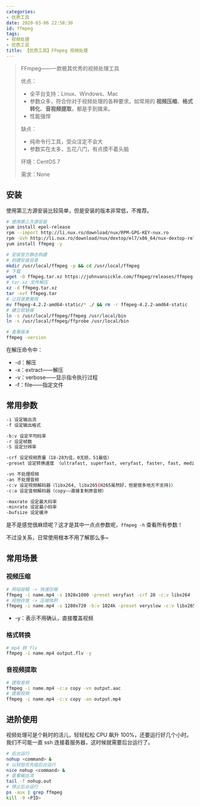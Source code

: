 ```yaml
---
categories:
- 优质工具
date: 2020-03-06 22:58:30
id: ffmpeg
tags:
- 视频处理
- 优质工具
title: 【优质工具】FFmpeg 视频处理
---
```


> FFmpeg——一款极其优秀的视频处理工具
>
> 优点：
>
> - 全平台支持：Linux、Windows、Mac
> - 参数众多，符合你对于视频处理的各种要求。如常用的 **视频压缩**、**格式转化**、**音视频提取**，都是手到擒来。
> - 性能强悍
>
> 缺点：
>
> - 纯命令行工具，受众注定不会大
> - 参数实在太多，五花八门，有点摸不着头脑
>
> 环境：CentOS 7
>
> 需求：None

<!-- more -->

## 安装

使用第三方源安装比较简单，但是安装的版本非常低，不推荐。

```bash
# 使用第三方源安装
yum install epel-release
rpm --import http://li.nux.ro/download/nux/RPM-GPG-KEY-nux.ro
rpm -Uvh http://li.nux.ro/download/nux/dextop/el7/x86_64/nux-dextop-release-0-5.el7.nux.noarch.rpm
yum install ffmpeg -y

# 安装官方静态构建
# 创建安装目录
mkdir /usr/local/ffmpeg -p && cd /usr/local/ffmpeg
# 下载
wget -O ffmpeg.tar.xz https://johnvansickle.com/ffmpeg/releases/ffmpeg-release-amd64-static.tar.xz
# tar.xz 文件解压
xz -d ffmpeg.tar.xz
tar -xvf ffmpeg.tar
# 让目录更美观
mv ffmpeg-4.2.2-amd64-static/* ./ && rm -r ffmpeg-4.2.2-amd64-static
# 建立软链接
ln -s /usr/local/ffmpeg/ffmpeg /usr/local/bin
ln -s /usr/local/ffmpeg/ffprobe /usr/local/bin

# 查看版本
ffmpeg -version
```

在解压命令中：

- -d：解压
- -x：extract——解压
- -v：verbose——显示指令执行过程
- -f：file——指定文件

## 常用参数

```bash
-i 设定输出流
-f 设定输出格式

-b:v 设定平均码率
-r 设定帧数
-S 设定分辨率

-crf 设定视频质量（18-28为佳，0无损，51最低）
-preset 设定转换速度 （ultrafast, superfast, veryfast, faster, fast, medium, slow, slower, veryslow, placebo(不建议))

-vn 不处理视频
-an 不处理音频
-c:v 设定视频解码器（libx264, libx265(H265虽然好，但是很多地方不支持)）
-c:a 设定音频解码器（copy——直接复制原音频）

-maxrate 设定最大码率
-minrate 设定最小码率
-bufsize 设定缓冲
```

是不是感觉很麻烦呢？这才是其中一点点参数呢，`ffmpeg -h` 查看所有参数！

不过没关系，日常使用根本不用了解那么多~

## 常用场景

### 视频压缩

```bash
# 网站投稿 -> 快速压缩
ffmpeg -i name.mp4 -s 1920x1080 -preset veryfast -crf 28 -c:v libx264 -c:a copy -f mp4 output.mp4 -y
# 视频存放 -> 压缩体积
ffmpeg -i name.mp4 -s 1280x720 -b:v 1024k -preset veryslow -c:v libx265 -f mp4 output.mp4 -y
```

- -y：表示不用确认，直接覆盖视频

### 格式转换

```bash
# mp4 转 flv
ffmpeg -i name.mp4 output.flv -y
```

### 音视频提取

```bash
# 提取音频
ffmpeg -i name.mp4 -c:a copy -vn output.aac
# 提取视频
ffmpeg -i name.mp4 -c:v copy -an output.mp4
```

## 进阶使用

视频处理可是个耗时的活儿，轻轻松松 CPU 飙升 100%，还要运行好几个小时。我们不可能一直 ssh 连接着服务器，这时候就需要后台运行了。

```bash
# 后台运行
nohup <command> &
# 以较低优先级后台运行
nice nohup <command> &
# 查看输出流
tail -f nohup.out
# 停止后台运行
ps -aux | grep ffmpeg
kill -9 <PID>
```

